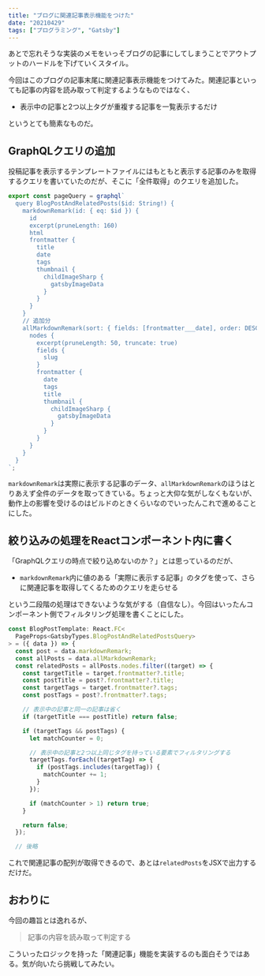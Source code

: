 ```yaml
---
title: "ブログに関連記事表示機能をつけた"
date: "20210429"
tags: ["プログラミング", "Gatsby"]
---
```


あとで忘れそうな実装のメモをいっそブログの記事にしてしまうことでアウトプットのハードルを下げていくスタイル。

今回はこのブログの記事末尾に関連記事表示機能をつけてみた。関連記事といっても記事の内容を読み取って判定するようなものではなく、

- 表示中の記事と2つ以上タグが重複する記事を一覧表示するだけ

というとても簡素なものだ。

## GraphQLクエリの追加

投稿記事を表示するテンプレートファイルにはもともと表示する記事のみを取得するクエリを書いていたのだが、そこに「全件取得」のクエリを追加した。

```typescript
export const pageQuery = graphql`
  query BlogPostAndRelatedPosts($id: String!) {
    markdownRemark(id: { eq: $id }) {
      id
      excerpt(pruneLength: 160)
      html
      frontmatter {
        title
        date
        tags
        thumbnail {
          childImageSharp {
            gatsbyImageData
          }
        }
      }
    }
    // 追加分
    allMarkdownRemark(sort: { fields: [frontmatter___date], order: DESC }) {
      nodes {
        excerpt(pruneLength: 50, truncate: true)
        fields {
          slug
        }
        frontmatter {
          date
          tags
          title
          thumbnail {
            childImageSharp {
              gatsbyImageData
            }
          }
        }
      }
    }
  }
`;
```

`markdownRemark`は実際に表示する記事のデータ、`allMarkdownRemark`のほうはとりあえず全件のデータを取ってきている。ちょっと大仰な気がしなくもないが、動作上の影響を受けるのはビルドのときくらいなのでいったんこれで進めることにした。

## 絞り込みの処理をReactコンポーネント内に書く

「GraphQLクエリの時点で絞り込めないのか？」とは思っているのだが、

- `markdownRemark`内に値のある「実際に表示する記事」のタグを使って、さらに関連記事を取得してくるためのクエリを走らせる

という二段階の処理はできないような気がする（自信なし）。今回はいったんコンポーネント側でフィルタリング処理を書くことにした。

```typescript
const BlogPostTemplate: React.FC<
  PageProps<GatsbyTypes.BlogPostAndRelatedPostsQuery>
> = ({ data }) => {
  const post = data.markdownRemark;
  const allPosts = data.allMarkdownRemark;
  const relatedPosts = allPosts.nodes.filter((target) => {
    const targetTitle = target.frontmatter?.title;
    const postTitle = post?.frontmatter?.title;
    const targetTags = target.frontmatter?.tags;
    const postTags = post?.frontmatter?.tags;

    // 表示中の記事と同一の記事は省く
    if (targetTitle === postTitle) return false;

    if (targetTags && postTags) {
      let matchCounter = 0;

      // 表示中の記事と2つ以上同じタグを持っている要素でフィルタリングする
      targetTags.forEach((targetTag) => {
        if (postTags.includes(targetTag)) {
          matchCounter += 1;
        }
      });

      if (matchCounter > 1) return true;
    }

    return false;
  });

  // 後略
```

これで関連記事の配列が取得できるので、あとは`relatedPosts`をJSXで出力するだけだ。

## おわりに

今回の趣旨とは逸れるが、

> 記事の内容を読み取って判定する

こういったロジックを持った「関連記事」機能を実装するのも面白そうではある。気が向いたら挑戦してみたい。
